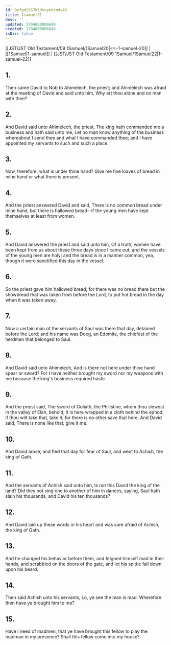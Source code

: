 ```yaml
---
id: 9yfpdi567kldsvyektmdv43
title: 1samuel21
desc: ''
updated: 1704669006649
created: 1704669006649
isDir: false
---
```

[[JST/JST Old Testament/09 1Samuel/1Samuel20|<<-1-samuel-20]] | [[1Samuel|1-samuel]] | [[JST/JST Old Testament/09 1Samuel/1Samuel22|1-samuel-22]]
## 1.
Then came David to Nob to Ahimelech, the priest; and Ahimelech was afraid at the meeting of David and said unto him, Why art thou alone and no man with thee?
## 2.
And David said unto Ahimelech, the priest, The king hath commanded me a business and hath said unto me, Let no man know anything of the business whereabout I send thee and what I have commanded thee; and I have appointed my servants to such and such a place.
## 3.
Now, therefore, what is under thine hand? Give me five loaves of bread in mine hand or what there is present.
## 4.
And the priest answered David and said, There is no common bread under mine hand, but there is hallowed bread\--if the young men have kept themselves at least from women.
## 5.
And David answered the priest and said unto him, Of a truth, women have been kept from us about these three days since I came out, and the vessels of the young men are holy; and the bread is in a manner common, yea, though it were sanctified this day in the vessel.
## 6.
So the priest gave him hallowed bread; for there was no bread there but the showbread that was taken from before the Lord, to put hot bread in the day when it was taken away.
## 7.
Now a certain man of the servants of Saul was there that day, detained before the Lord; and his name was Doeg, an Edomite, the chiefest of the herdmen that belonged to Saul.
## 8.
And David said unto Ahimelech, And is there not here under thine hand spear or sword? For I have neither brought my sword nor my weapons with me because the king\'s business required haste.
## 9.
And the priest said, The sword of Goliath, the Philistine, whom thou slewest in the valley of Elah, behold, it is here wrapped in a cloth behind the ephod; if thou wilt take that, take it; for there is no other save that here. And David said, There is none like that; give it me.
## 10.
And David arose, and fled that day for fear of Saul, and went to Achish, the king of Gath.
## 11.
And the servants of Achish said unto him, Is not this David the king of the land? Did they not sing one to another of him in dances, saying, Saul hath slain his thousands, and David his ten thousands?
## 12.
And David laid up these words in his heart and was sore afraid of Achish, the king of Gath.
## 13.
And he changed his behavior before them, and feigned himself mad in their hands, and scrabbled on the doors of the gate, and let his spittle fall down upon his beard.
## 14.
Then said Achish unto his servants, Lo, ye see the man is mad. Wherefore then have ye brought him to me?
## 15.
Have I need of madmen, that ye have brought this fellow to play the madman in my presence? Shall this fellow come into my house?

